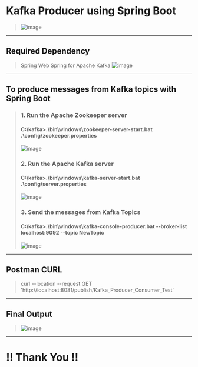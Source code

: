 # Kafka Producer using Spring Boot
> ![image](https://github.com/user-attachments/assets/807640c2-2139-4a89-949b-14d462c40c60)
_____________________________________________________________________________________________________
## Required Dependency 
> Spring Web
> Spring for Apache Kafka
> ![image](https://github.com/user-attachments/assets/6129c4c5-f906-4b02-bb7f-42629f5afdd7)
_____________________________________________________________________________________________________
##  To produce messages from Kafka topics with Spring Boot

> ### 1. Run the Apache Zookeeper server
> #### C:\kafka>.\bin\windows\zookeeper-server-start.bat .\config\zookeeper.properties
> ![image](https://github.com/user-attachments/assets/f8161510-d738-4adf-a05a-ed61f3fe4e78)
> ### 2. Run the Apache Kafka  server
> #### C:\kafka>.\bin\windows\kafka-server-start.bat .\config\server.properties
> ![image](https://github.com/user-attachments/assets/be02536b-1c7c-4585-b562-d9521f18b670)
> ### 3. Send the messages from Kafka Topics
> #### C:\kafka>.\bin\windows\kafka-console-producer.bat --broker-list localhost:9092 --topic NewTopic
> ![image](https://github.com/user-attachments/assets/62363342-5cb7-41df-a9d2-8235b29f4a26)
_____________________________________________________________________________________________________
## Postman CURL
> curl --location --request GET 'http://localhost:8081/publish/Kafka_Producer_Consumer_Test'
_____________________________________________________________________________________________________
## Final Output
> ![image](https://github.com/user-attachments/assets/a9e573db-e780-4bc7-a16e-0f793e32fc8d)

_____________________________________________________________________________________________________
# !! Thank You !!
